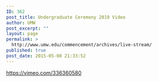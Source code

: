 ```yaml
---
ID: 362
post_title: Undergraduate Ceremony 2019 Video
author: UMW
post_excerpt: ""
layout: page
permalink: >
  http://www.umw.edu/commencement/archives/live-stream/
published: true
post_date: 2015-05-08 21:33:52
---
```

https://vimeo.com/336360580